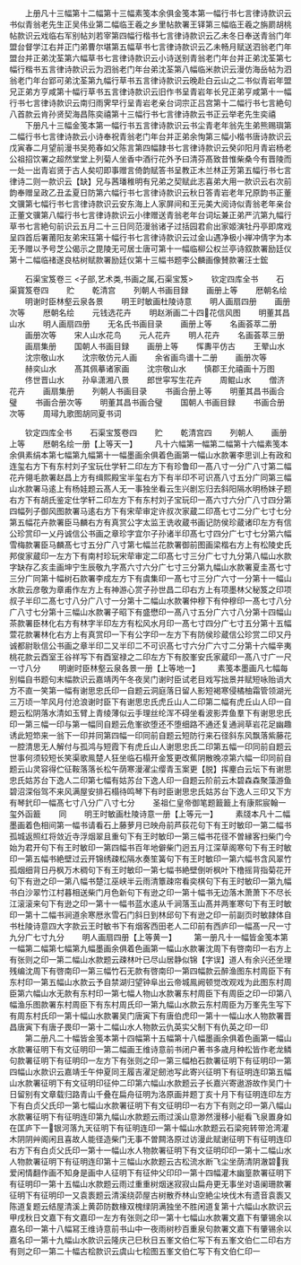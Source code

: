 <!-- { "loadSidebar": true } -->
　　上册凡十三幅第十二幅第十三幅素笺本余俱金笺本第一幅行书七言律诗款识云书似青翁老先生正吴伟业第二幅临王羲之乡里帖款署王铎第三幅临王羲之旃罽胡桃帖款识云戏临右军别帖刘若宰第四幅行楷书七言律诗款识云乙未冬日奉送青翁门年盟台督学江右并正门弟曹尔堪第五幅草书七言律诗款识云乙未畅月赋送泗翁老门年盟台并正弟沈荃第六幅草书七言律诗款识云小诗送别青翁老门年台并正弟沈荃第七幅行楷书五言律诗款识云为泗翁老门年台弟沈荃第八幅临米款识云漫仿海岳帖为泗翁老门年台郢可弟沈荃第九幅行草书五言律诗款识云晚赴白云山之二书似青岩年盟兄正弟方亨咸第十幅行草书五言律诗款识云旧作书呈青岩年长兄正弟亨咸第十一幅行书七言律诗款识云南归雨霁早行呈青岩老亲台词宗正吕宫第十二幅行书七言絶句八首款云肯孙贤契海昌陈奕禧第十三幅行书七言律诗款云书正云举老先生奕禧
　　下册凡十三幅金笺本第一幅行书五言律诗款识云书尘青老年翁先生弟熊赐璵第二幅行书七言律诗款云小诗奉祝青翁老门年台并正弟余恂第三幅小楷书唐诗款识云戊寅春二月望前漫书吴苑春如父陈言第四幅隷书七言律诗款识云癸卯阳月青岩杨老公祖招饮署之超然堂堂上列菊人坐香中酒行花外予曰清芬髙致昔惟柴桑今有晋陵而一处一出青岩贤于古人矣叨即事赠言倚韵赋答书呈教正木兰林正芳第五幅行书七言律诗二则一款识云【缺】兄与茜璠稚明有兄弟之契赋此志喜弟大用一款识云右次前韵奉赠呈政乙丑孟夏日防第六幅行书七言律诗款识云秋日答青岩老年兄原韵书正董文骥第七幅行书七言律诗款识云安东海上人家屏间和王元美大阅诗似青翁老年亲台正董文骥第八幅行书七言律诗款识云小律赠送青翁老年台词坛兼正弟严沆第九幅行草书七言絶句前识云五月二十三日同范漫翁诸子过括园君俞出家姬演牡丹亭即席戏呈四首后署莆阳友弟宋珏第十幅行书七言律诗款识云过金山遇净极小禅冲倩字为本无予赠以予号芝公偈示之毘陵无可居士唐可第十一幅临柳公权兰亭诗叙款署励廷仪第十二幅临禇遂良枯树赋款署励廷仪第十三幅书题李公麟画像賛款署汪士鋐





　　石渠宝笈卷三
<子部,艺术类,书画之属,石渠宝笈>
　　钦定四库全书
　　石渠寳笈卷四
　　贮
　　乾清宫
　　列朝人书画目録
　　画册上等
　　厯朝名绘
　　明谢时臣林壑云泉各景
　　明王时敏画杜陵诗意
　　明人画扇四册
　　画册次等
　　厯朝名绘
　　元钱选花卉
　　明赵淅画二十四花信风图
　　明董其昌山水
　　明人画扇四册
　　无名氏书画目录
　　画册上等
　　名画荟萃二册
　　画册次等
　　宋人山水花鸟
　　元人花卉
　　明人花卉
　　名画荟萃三册
　　画扇集册
　　国朝人书画目録
　　画册上等
　　恽夀平仿古
　　王翚山水
　　沈宗敬山水
　　沈宗敬仿元人画
　　余省画鸟谱十二册
　　画册次等
　　赫奕山水
　　髙其佩摹诸家画
　　沈宗敬山水
　　慎郡王允禧画十万图
　　佟世晋山水
　　孙阜潇湘八景
　　郎世寜写生花卉
　　周鲲山水
　　僧济花卉
　　画扇集册
　　列朝人书画目录
　　书画合册上等
　　明董其昌书画合璧
　　书画合册次等
　　明董其昌书画合璧
　　国朝人书画目録
　　书画合册次等
　　周璕九歌图胡同夏书词













　　钦定四库全书
　　石渠宝笈卷四
　　贮
　　乾清宫四
　　列朝人
　　画册上等
　　厯朝名绘一册【上等天一】
　　凡十六幅第一幅第二幅第十六幅素笺本余俱素绢本第七幅第九幅第十一幅墨画余俱着色画第一幅山水款署李思训上有政和连玺右方下有东村刘子宝玩仕学轩二印左方下有珍鲁印一髙八寸一分广八寸第二幅花卉翎毛款署赵昌上方有缉熙殿宝半玺右方下有半印不可识髙八寸五分广同第三幅山水款署马逺上有杨娃题云髙人无一事独坐看云生兴剧忘归去斜阳隔水明杨妹子题右方下有胡氏鉴定仕学轩二印左方下有东村刘子宝玩印一髙六寸六分广八寸四分第四幅列子御风图款署马逺右方下有宋荦审定许叔次家蔵二印髙七寸二分广七寸七分第五幅花卉款署臣马麟右方有真赏公字太监王诜收蔵书画记防侯珍蔵诸印左方有信公珍赏印一乂丹诚信公书画之章珍字宜尔子孙诸半印髙七寸四分广七寸七分第六幅雪梅款署臣马麟髙七寸五分广八寸第七幅兰花款署御前图画梁楷右方上有松陵史氏邦俊家蔵印一左方下有南村珍玩宋荦审定二印髙七寸三分广七寸九分第八幅山水款字缺存乙亥圭画坤宁生辰敬九字髙六寸六分广七寸三分第九幅山水款署夏圭髙七寸三分广同第十幅树石款署李成左方下有虞集印一髙七寸三分广六寸一分第十一幅山水款云彦敬为章甫作左方上有神游心赏子孙世昌二印右方上有项墨林父秘笈之印项叔子半印二髙七寸八分广八寸一分第十二幅山水款署仲穆下有仲穆印一髙七寸八分广八寸七分第十三幅山水款署子昭下有盛懋印一髙八寸五分广六寸八分第十四幅山茶款署臣林化右方有林字半印左方有松风水月印一髙七寸四分广七寸五分第十五幅萱花款署林化右方上有真赏印一下有公字印一左方下有防侯珍蔵信公珍赏二印又丹诚都尉耿信公书画之章半印二又半印二不可识髙七寸六分广六寸二分第十六幅辛夷桃花款云酉室王谷祥写下有酉室禄之二印左方下有胶峯安氏家蔵印一髙八寸广一尺一寸八分
　　明谢时臣林壑云泉各景一册【上等地一】
　　素笺本墨画凡七幅每别幅自书题句末幅款识云嘉靖丙午冬夜吴门谢时臣试老目戏写拙景并赋短咏贻诮大方不直一笑第一幅有谢思忠氏印一自题云洞庭落日留人影短褐寒侵橘柚霜管领湖光三万顷一竿风月付沧浪谢时臣下有谢思忠氏虎丘山人二印第二幅有虎丘山人印一自题云松阴落水清如玉臂上青绫薄似云手理丝纶浑不碍坐看波影弄鱼羣下有谢思忠氏印一第三幅一印与第一幅同自题云危峯欲堕还不堕细路不通还复通涧草岩花足幽趣诱此短笻来一翁下一印并同第四幅一印同前自题云短防行来石径斜东风飘落紫藤花一腔清思无人解付与孤鸿与短霞下有虎丘山人谢思忠氏二印第五幅一印同前自题云世事何须较短长笑渠歌鳯楚人狂坐临石榻开金笈更改蕉阴散晚凉第六幅一印同前自题云山灵容得伫征鞍落落长松午荫寒漫濯尘缨青玉案更【脱】挥麈白云坛下有谢思忠氏姑苏台下逸人二印第七幅有姑苏台下逸人印一自题云阶前云木碧森森聚藻游鱼碧沼深俗驾不来风满屋安排石榻待鸣琴下有时臣谢思忠氏姑苏台下逸人三印又下方有琴釴印一幅髙七寸八分广八寸七分
　　圣祖仁皇帝御笔题籖籖上有康熙宸翰一玺外函籖
　　同
　　明王时敏画杜陵诗意一册【上等元一】
　　素牋本凡十二幅墨画着色相间第一幅书请看石上藤萝月已映舟前芦荻花句下有王时敏印一第二幅书孤城返照红将敛近寺浮烟翠且重句下有王时敏印一第三幅书花径不曽縁客扫柴门今始为君开句下有王时敏印一第四幅书百年地僻柴门迥五月江深草阁寒句下有王时敏印一第五幅书絶壁过云开锦绣疎松隔水奏笙簧句下有王时敏印一第六幅书含风翠竹孤烟细背日丹枫万木稠句下有王时敏印一第七幅书絶壁倒听枫叶下橹摇背指菊花开句下有逊之印一第八幅书楚江巫峡半云雨清簟疎帘看奕棋句下有王时敏印一第九幅书白沙翠竹江村暮相送柴门月色新句下有逊之印一第十幅书无边落木萧萧下不尽长江滚滚来句下有逊之印一第十一幅书蓝水逺从千涧落玉山髙并两峯寒句下有王时敏印一第十二幅书涧道余寒厯氷雪石门斜日到林邱句下有逊之印一前副页时敏隷体自书杜陵诗意四大字款云王时敏书下有烟客西田老人二印前有西庐印一幅髙一尺一寸九分广七寸九分
　　明人画扇四册【上等黄一】
　　第一册凡十一幅皆金笺本第一幅第二幅第七幅第九幅墨画余俱着色画第一幅山水款署沈周下有啓南印一右方上有张则之印一第二幅山水款题云疎林叶已尽山居静似锦【字误】道人有余兴还坐理残编沈周下有啓南印一第三幅竹石无款有啓南印一第四幅款云醉渔图东村周臣下有东村印一第五幅山水款云予自禁湖归望钟阜出云帝城鳯阙顿觉改观戏为此图东村周臣第六幅山水无款有东村印一第七幅人物山水款署东村周臣下有周臣之印一印第八幅渔乐图款署东村周臣下有东村周氏印一第九幅山水款云东村周臣为万峯先生写下有周东村氏印一第十幅山水款署吴门唐寅下有唐伯虎印一第十一幅山水人物款署晋昌唐寅下有唐子畏印一第十二幅山水人物款云仇英实父制下有仇英之印一印
　　第二册凡二十幅皆金笺本第十四幅第十五幅第十八幅墨画余俱着色画第一幅山水款署征明下有文征明印一第二幅画王维诗意前书闭户著书多歳月种松皆作老龙鳞句款署征明下有征明印一左方下有张则之印一第三幅柏石款署征明下有征明印一第四幅山水款识云嘉靖壬午仲夏同王履吉濯足劒池写此寄兴征明下有征明连印第五幅山水款署征明下有文征明印征仲二印第六幅山水款题云子长嘉兴寄遨游故作吴门十日留别有文章载归路青山千叠在扁舟征明为洛原画并题丁亥十月下有征明连印左方下有白贞父氏印一第七幅山水款署征明下有文征明印一右方下有则之印一第八幅山水款署征明下有征明连印第九幅山水款题云雨过溪山意渺然漫移小艇看飞泉置身如在匡庐下一银河落九天征明下有征明连印一第十幅山水款题云石梁宛转带沧湾灌木阴阴艸阁闲且喜故人能径造柴门无事不曽闗洛原过访漫此赋谢征明下有征明连印右方下有白贞父氏印一第十一幅山水人物款署征明下有文征明印印一第十二幅山水人物款署征明下有征明连印第十三幅山水款题云古松流水断飞尘坐荫清阴澈碧我爱闲情翻作画不知身是画中人征明下有征仲父印印一第十四幅灌木幽篁款署征明下有征明印一第十五幅山水款题云雨过重重树烟迷寂寂山扁舟更无事坐对语阑珊款署征明下有征明印一又袁袠题云清溪绕茆屋古树散乔林山空絶尘坱伐木有遗音袁袠又陈道复题云结屋清溪上黄茆防数椽双槐绿阴满独坐不胜闲道复第十六幅山水款识云甲戌秋日文嘉下有文嘉印一左方有张则之印一第十七幅山水款署文嘉下有肇锡余以嘉名印一第十八幅冩王维诗意前书山中一夜雨树杪百重泉句款署文嘉下有肇锡余以嘉名印一第十九幅山水款识云隆庆己巳秋日五峯文伯仁写下有五峯文伯仁二印右方有则之印一第二十幅古桧款识云虞山七桧图五峯文伯仁写下有文伯仁印一
